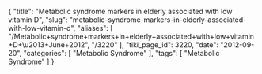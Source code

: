 {
    "title": "Metabolic syndrome markers in elderly associated with low vitamin D",
    "slug": "metabolic-syndrome-markers-in-elderly-associated-with-low-vitamin-d",
    "aliases": [
        "/Metabolic+syndrome+markers+in+elderly+associated+with+low+vitamin+D+\u2013+June+2012",
        "/3220"
    ],
    "tiki_page_id": 3220,
    "date": "2012-09-20",
    "categories": [
        "Metabolic Syndrome"
    ],
    "tags": [
        "Metabolic Syndrome"
    ]
}